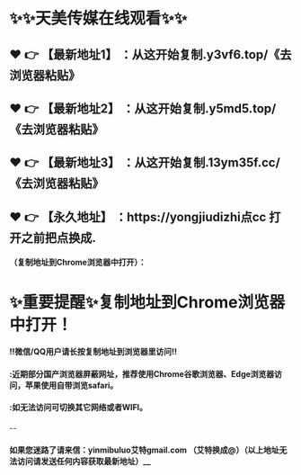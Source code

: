 # :sparkles::sparkles:天美传媒在线观看:sparkles::sparkles:

 :heart: :point_right: 【最新地址1】 ：从这开始复制.y3vf6.top/《去浏览器粘贴》
 ------
 :heart: :point_right: 【最新地址2】 ：从这开始复制.y5md5.top/《去浏览器粘贴》
 ------
 :heart: :point_right: 【最新地址3】 ：从这开始复制.13ym35f.cc/《去浏览器粘贴》
 ------
 :heart: :point_right: 【永久地址】 ：https://yongjiudizhi点cc   打开之前把点换成.
 ------

#### （复制地址到Chrome浏览器中打开）：
# :sparkles:重要提醒:sparkles:复制地址到Chrome浏览器中打开！
#### ‼️微信/QQ用户请长按复制地址到浏览器里访问‼
#### :近期部分国产浏览器屏蔽网址，推荐使用Chrome谷歌浏览器、Edge浏览器访问，苹果使用自带浏览safari。
#### :如无法访问可切换其它网络或者WIFI。
--
#### 如果您迷路了请来信：yinmibuluo艾特gmail.com （艾特换成@）（以上地址无法访问请发送任何内容获取最新地址）__
